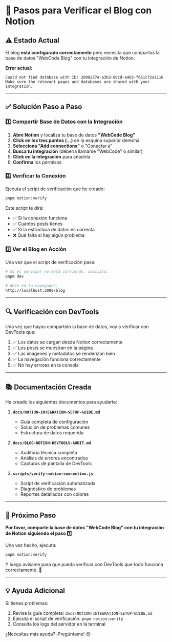 # 🚀 Pasos para Verificar el Blog con Notion

## ⚠️ Estado Actual

El blog **está configurado correctamente** pero necesita que compartas la base de datos "WebCode Blog" con tu integración de Notion.

**Error actual:**
```
Could not find database with ID: 2898237e-a3b3-80cd-a403-f6a1c72a1116
Make sure the relevant pages and databases are shared with your integration.
```

---

## ✅ Solución Paso a Paso

### 1️⃣ Compartir Base de Datos con la Integración

1. **Abre Notion** y localiza tu base de datos **"WebCode Blog"**
2. **Click en los tres puntos (...)** en la esquina superior derecha
3. **Selecciona "Add connections"** o "Conectar a"
4. **Busca tu integración** (debería llamarse "WebCode" o similar)
5. **Click en la integración** para añadirla
6. **Confirma** los permisos

### 2️⃣ Verificar la Conexión

Ejecuta el script de verificación que he creado:

```bash
pnpm notion:verify
```

Este script te dirá:
- ✅ Si la conexión funciona
- ✅ Cuántos posts tienes
- ✅ Si la estructura de datos es correcta
- ❌ Qué falta si hay algún problema

### 3️⃣ Ver el Blog en Acción

Una vez que el script de verificación pase:

```bash
# Si el servidor no está corriendo, inícialo:
pnpm dev

# Abre en tu navegador:
http://localhost:3000/blog
```

---

## 🔍 Verificación con DevTools

Una vez que hayas compartido la base de datos, voy a verificar con DevTools que:

1. ✅ Los datos se cargan desde Notion correctamente
2. ✅ Los posts se muestran en la página
3. ✅ Las imágenes y metadatos se renderizan bien
4. ✅ La navegación funciona correctamente
5. ✅ No hay errores en la consola

---

## 📚 Documentación Creada

He creado los siguientes documentos para ayudarte:

1. **`docs/NOTION-INTEGRATION-SETUP-GUIDE.md`**
   - Guía completa de configuración
   - Solución de problemas comunes
   - Estructura de datos requerida

2. **`docs/BLOG-NOTION-DEVTOOLS-AUDIT.md`**
   - Auditoría técnica completa
   - Análisis de errores encontrados
   - Capturas de pantalla de DevTools

3. **`scripts/verify-notion-connection.js`**
   - Script de verificación automatizada
   - Diagnóstico de problemas
   - Reportes detallados con colores

---

## 🎯 Próximo Paso

**Por favor, comparte la base de datos "WebCode Blog" con tu integración de Notion siguiendo el paso 1️⃣**

Una vez hecho, ejecuta:
```bash
pnpm notion:verify
```

Y luego avísame para que pueda verificar con DevTools que todo funciona correctamente. 🚀

---

## 💡 Ayuda Adicional

Si tienes problemas:

1. Revisa la guía completa: `docs/NOTION-INTEGRATION-SETUP-GUIDE.md`
2. Ejecuta el script de verificación: `pnpm notion:verify`
3. Consulta los logs del servidor en la terminal

¿Necesitas más ayuda? ¡Pregúntame! 😊
